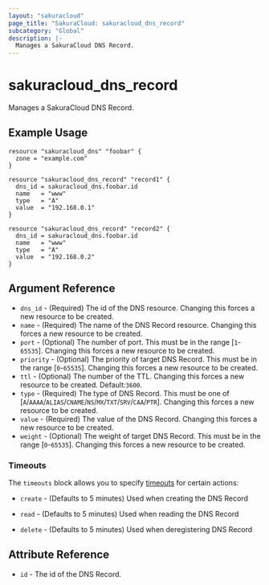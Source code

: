 ```yaml
---
layout: "sakuracloud"
page_title: "SakuraCloud: sakuracloud_dns_record"
subcategory: "Global"
description: |-
  Manages a SakuraCloud DNS Record.
---
```


# sakuracloud_dns_record

Manages a SakuraCloud DNS Record.

## Example Usage

```hcl
resource "sakuracloud_dns" "foobar" {
  zone = "example.com"
}

resource "sakuracloud_dns_record" "record1" {
  dns_id = sakuracloud_dns.foobar.id
  name   = "www"
  type   = "A"
  value  = "192.168.0.1"
}

resource "sakuracloud_dns_record" "record2" {
  dns_id = sakuracloud_dns.foobar.id
  name   = "www"
  type   = "A"
  value  = "192.168.0.2"
}
```
## Argument Reference

* `dns_id` - (Required) The id of the DNS resource. Changing this forces a new resource to be created.
* `name` - (Required) The name of the DNS Record resource. Changing this forces a new resource to be created.
* `port` - (Optional) The number of port. This must be in the range [`1`-`65535`]. Changing this forces a new resource to be created.
* `priority` - (Optional) The priority of target DNS Record. This must be in the range [`0`-`65535`]. Changing this forces a new resource to be created.
* `ttl` - (Optional) The number of the TTL. Changing this forces a new resource to be created. Default:`3600`.
* `type` - (Required) The type of DNS Record. This must be one of [`A`/`AAAA`/`ALIAS`/`CNAME`/`NS`/`MX`/`TXT`/`SRV`/`CAA`/`PTR`]. Changing this forces a new resource to be created.
* `value` - (Required) The value of the DNS Record. Changing this forces a new resource to be created.
* `weight` - (Optional) The weight of target DNS Record. This must be in the range [`0`-`65535`]. Changing this forces a new resource to be created.



### Timeouts

The `timeouts` block allows you to specify [timeouts](https://www.terraform.io/docs/configuration/resources.html#operation-timeouts) for certain actions:

* `create` - (Defaults to 5 minutes) Used when creating the DNS Record

* `read` -   (Defaults to 5 minutes) Used when reading the DNS Record


* `delete` - (Defaults to 5 minutes) Used when deregistering DNS Record



## Attribute Reference

* `id` - The id of the DNS Record.




